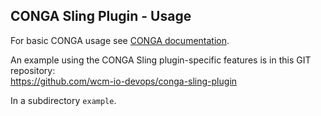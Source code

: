 ## CONGA Sling Plugin - Usage

For basic CONGA usage see [CONGA documentation][conga-usage].

An example using the CONGA Sling plugin-specific features is in this GIT repository:<br/>
https://github.com/wcm-io-devops/conga-sling-plugin

In a subdirectory `example`.


[conga-usage]: http://devops.wcm.io/conga/usage.html
